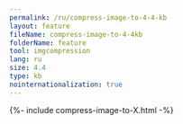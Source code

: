 ```yaml
---
permalink: /ru/compress-image-to-4-4-kb
layout: feature
fileName: compress-image-to-4-4kb
folderName: feature
tool: imgcompression
lang: ru
size: 4.4
type: kb
nointernationalization: true
---
```

{%- include compress-image-to-X.html -%}
      